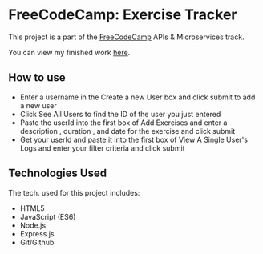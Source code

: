 # FreeCodeCamp: Exercise Tracker

  This project is a part of the [FreeCodeCamp](https://www.freecodecamp.com) APIs & Microservices track.

  You can view my finished work [here](https://fcc-metafile.glitch.me/).

## How to use

 - Enter a username  in the Create a new User  box and click submit to add a new user
 - Click See All Users to find the ID of the user you just entered
 - Paste the userId  into the first box of Add Exercises and enter a description , duration , and date  for the exercise and click submit
 - Get your userId  and paste it into the first box of View A Single User's Logs and enter your filter criteria and click submit
## Technologies Used

  The tech. used for this project includes:

  - HTML5
  - JavaScript (ES6)
  - Node.js
  - Express.js
  - Git/Github
  
